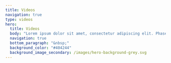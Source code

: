 ```yaml
---
title: Videos
navigation: true
type: videos
hero:
  title: Videos
  body: "Lorem ipsum dolor sit amet, consectetur adipiscing elit. Phasellus tempor magna a tincidunt facilisis. Sed id pulvinar tellus. Nulla et massa lacus."
  navigation: true
  bottom_paragraph: "&nbsp;"
  background_color: "#404244"
  background_image_secondary: /images/hero-background-grey.svg
---
```

